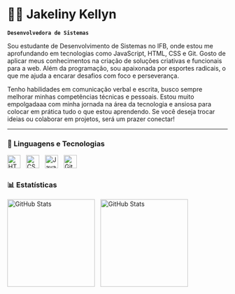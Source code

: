 # 👩‍💻 Jakeliny Kellyn

**`Desenvolvedora de Sistemas`**

Sou estudante de Desenvolvimento de Sistemas no IFB, onde estou me aprofundando em tecnologias como JavaScript, HTML, CSS e Git. Gosto de aplicar meus conhecimentos na criação de soluções criativas e funcionais para a web. Além da programação, sou apaixonada por esportes radicais, o que me ajuda a encarar desafios com foco e perseverança.

Tenho habilidades em comunicação verbal e escrita, busco sempre melhorar minhas competências técnicas e pessoais. Estou muito empolgadaaa com minha jornada na área da tecnologia e ansiosa para colocar em prática tudo o que estou aprendendo. Se você deseja trocar ideias ou colaborar em projetos, será um prazer conectar!

---

### 🤖 Linguagens e Tecnologias

<img 
    align="left" 
    alt="HTML"
    title="HTML" 
    width="30px" 
    style="padding-right: 10px;" 
    src="https://cdn.jsdelivr.net/gh/devicons/devicon@latest/icons/html5/html5-original.svg" 
/>
<img 
    align="left" 
    alt="CSS" 
    title="CSS"
    width="30px" 
    style="padding-right: 10px;" 
    src="https://cdn.jsdelivr.net/gh/devicons/devicon@latest/icons/css3/css3-original.svg" 
/>
<img 
    align="left" 
    alt="JavaScript" 
    title="JavaScript"
    width="30px" 
    style="padding-right: 10px;" 
    src="https://cdn.jsdelivr.net/gh/devicons/devicon@latest/icons/javascript/javascript-original.svg" 
/>

<img 
    align="left" 
    alt="Git" 
    title="Git"
    width="30px" 
    style="padding-right: 10px;" 
    src="https://cdn.jsdelivr.net/gh/devicons/devicon@latest/icons/git/git-original.svg" 
/>

<br/>
<br/>

### 📊 Estatísticas

<p>
  <img 
    align="left" 
    alt="GitHub Stats" 
    height="200" 
    style="padding-right: 10px;" 
    src="https://github-readme-stats.vercel.app/api?username=Jakelinykellyn&show_icons=true&theme=tokyonight&include_all_commits=true&locale=pt-br" 
  />

<img 
      align="left" 
      alt="GitHub Stats" 
      height="200" 
      src="https://github-readme-stats.vercel.app/api/top-langs/?username=jakelinykellyn&theme=tokyonight&layout=compact&custom_title=Tecnologias&langs_count=9" 
  />

</p>
  
